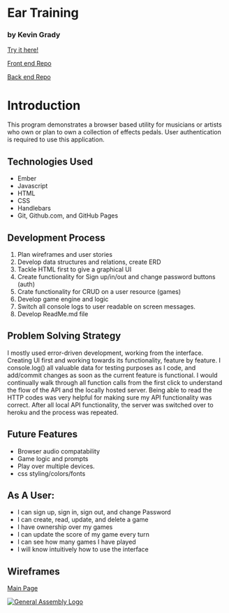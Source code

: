 # Ear Training
### by Kevin Grady
[Try it here!](https://kmg1434.github.io/pedalmap-fron)

[Front end Repo](https://github.com/kmg1434/ear-training-front-end)

[Back end Repo](https://github.com/kmg1434/ear-training-back-end)

# Introduction

This program demonstrates a browser based utility for musicians or artists who own or plan to own a collection of effects pedals. User authentication is required to use this application. 

## Technologies Used

- Ember
- Javascript
- HTML
- CSS
- Handlebars
- Git, Github.com, and GitHub Pages

## Development Process

1. Plan wireframes and user stories
2. Develop data structures and relations, create ERD
3. Tackle HTML first to give a graphical UI
4. Create functionality for Sign up/in/out and change password buttons (auth)
5. Crate functionality for CRUD on a user resource (games)
5. Develop game engine and logic
6. Switch all console logs to user readable on screen messages.
7. Develop ReadMe.md file

## Problem Solving Strategy

I mostly used error-driven development, working from the interface. Creating UI
first and working towards its functionality, feature by feature.
I console.log() all valuable data for testing purposes as I code, and add/commit
changes as soon as the current feature is functional. I would continually walk
through all function calls from the first click to understand the flow of the
API and the locally hosted server. Being able to read the HTTP codes was very
helpful for making sure my API functionality was correct. After all local API
functionality, the server was switched over to heroku and the process was
repeated.

## Future Features

- Browser audio compatability
- Game logic and prompts
- Play over multiple devices.
- css styling/colors/fonts

## As A User:

- I can sign up, sign in, sign out, and change Password
- I can create, read, update, and delete a game
- I have ownership over my games
- I can update the score of my game every turn
- I can see how many games I have played
- I will know intuitively how to use the interface

## Wireframes

[Main Page](./full-stack-wireframe.png)

[![General Assembly Logo](https://camo.githubusercontent.com/1a91b05b8f4d44b5bbfb83abac2b0996d8e26c92/687474703a2f2f692e696d6775722e636f6d2f6b6538555354712e706e67)](https://generalassemb.ly/education/web-development-immersive)
